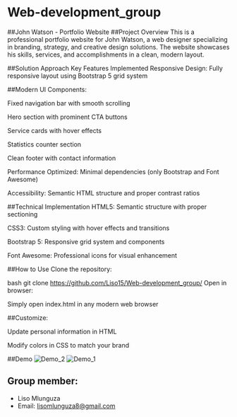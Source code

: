 # Web-development_group
##John Watson - Portfolio Website
##Project Overview
This is a professional portfolio website for John Watson, a web designer specializing in branding, strategy, and creative design solutions. The website showcases his skills, services, and accomplishments in a clean, modern layout.

##Solution Approach
Key Features Implemented
Responsive Design: Fully responsive layout using Bootstrap 5 grid system

##Modern UI Components:

Fixed navigation bar with smooth scrolling

Hero section with prominent CTA buttons

Service cards with hover effects

Statistics counter section

Clean footer with contact information

Performance Optimized: Minimal dependencies (only Bootstrap and Font Awesome)

Accessibility: Semantic HTML structure and proper contrast ratios

##Technical Implementation
HTML5: Semantic structure with proper sectioning

CSS3: Custom styling with hover effects and transitions

Bootstrap 5: Responsive grid system and components

Font Awesome: Professional icons for visual enhancement

##How to Use
Clone the repository:

bash
git clone https://github.com/Liso15/Web-development_group/
Open in browser:

Simply open index.html in any modern web browser

##Customize:

Update personal information in HTML

Modify colors in CSS to match your brand

##Demo
![Demo_2](https://github.com/user-attachments/assets/4e1bb3c1-1abf-445e-8e81-ed590241af61)
![Demo_1](https://github.com/user-attachments/assets/d0a442d9-a2f9-4e42-a588-180cbccb011f)

## Group member:
- Liso Mlunguza
- Email: lisomlunguza8@gmail.com

